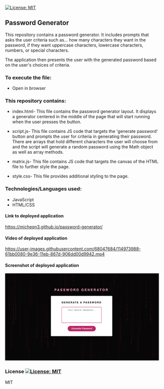 [![License: MIT](https://img.shields.io/badge/License-MIT-yellow.svg)](https://opensource.org/licenses/MIT)
## Password Generator

This repository contains a password generator. It includes prompts that asks the user criteria such as...
how many characters they want in the password, if they want uppercase characters, lowercase characters, numbers,
or special characters. 

The application then presents the user with the generated password based on the user's choices of criteria. 

### To execute the file: 
- Open in browser

### This repository contains: 

  - index.html- This file contains the password generator layout. It displays a generator centered in the middle of the page that will
  start running when the user presses the button.

  - script.js- This file contains JS code that targets the 'generate password' button and prompts the user for criteria in generating their 
  password. There are arrays that hold different characters the user will choose from and the script will generate a random password using the Math object as well
  as array methods.
  
  - matrix.js- This file contains JS code that targets the canvas of the HTML file to further style the page.

  - style.css- This file provides additional styling to the page.

### Technologies/Languages used: 

  - JavaScript
  - HTML/CSS

#### Link to deployed application

https://micheqn3.github.io/password-generator/

#### Video of deployed application 

https://user-images.githubusercontent.com/68047684/114973988-61bb0080-9e36-11eb-867d-906dd00d9942.mp4

#### Screenshot of deployed application 

![Screenshot](/Assets/pwd-generator-screenshot.png)

### License [![License: MIT](https://img.shields.io/badge/License-MIT-yellow.svg)](https://opensource.org/licenses/MIT)

MIT 
